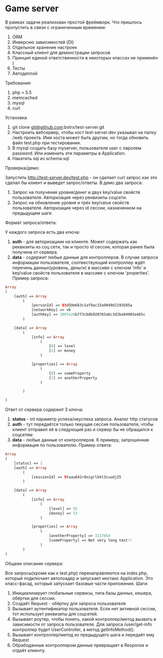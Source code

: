 # Game server
В рамках задачи реализован простой фреймворк.
Что пришлось пропустить в связи с ограниченным временем:

1. ORM
2. Инверсию зависимостей (DI)
3. Отдельное хранение настроек
4. Классный клиент для демонстрации запросов
5. Принцип единой ответственности в некоторых классах не применён )
6. Тесты
7. Автодеплой

Требования:

1. php > 5.5
2. memcached
3. mysql
4. curl

Установка:

1. git clone git@github.com:bstrx/test-server.git
2. Настроить вебсервер, чтобы хост test-server.dev указывал на папку /web проекта. Имя хоста может быть другим, но тогда обновить файл test.php при тестировании.
3. В mysql создать базу myserver, пользователя user с паролем password. Или изменить эти параметры в Application.
4. Накатить sql из schema.sql

Проверка/демо:

Запустить http://test-server.dev/test.php - он сделает curl запрос как это сделал бы клиент и выведет запрос/ответы. В демо два запроса:

1. Запрос на получения уровня/денег и двух key/value свойств пользователя. Авторизация через реквизиты соцсети.
2. Запрос на обновление уровня и трёх key/value свойств пользователя. Авторизация через id сессии, назначенном на предыдущем шаге.

Формат запроса/ответа:

У каждого запроса есть два ключа:

1. **auth** - для авторизациии на клиенте. Может содержать как реквизиты из соц сети, так и просто id сессии, которая ранее была получена от сервера.
2. **data** - содержит любые данные для контроллеров. В случае запроса информации пользователя, соотвествующий контроллер ждёт перечень данных(уровень, деньги) в массиве с ключом 'info' и key/value свойств пользователя в массиве с ключом 'properties'.
Пример запроса:
```php
Array
(
    [auth] => Array
        (
            [personId] => 03d59e663c1af9ac33a9949d1193505a
            [networkKey] => vk
            [authKey] => 3097e26b7f3cbdb920765a6c3d2ba94985e465c
        )

    [data] => Array
        (
            [info] => Array
                (
                    [0] => level
                    [1] => money
                )

            [properties] => Array
                (
                    [0] => someProperty
                    [1] => anotherProperty
                )

        )

)
```
Ответ от сервера содержит 3 ключа:

1. **status** - int параметр успеха/неуспеха запроса. Аналог http статусов
2. **auth** - тут передаётся только текущая сессия пользователя, чтобы клиент отправил её в следующий раз и сервер бы не обращался к соцсетям
3. **data** - любые данные от контроллеров. К примеру, запрошенная информация по пользователю.
Пример ответа:
```php
Array
(
    [status] => 1
    [auth] => Array
        (
            [sessionId] => 9tuau641r8nigrlkkt3cuudj35
        )

    [data] => Array
        (
            [info] => Array
                (
                    [level] => 55
                    [money] => 53
                )

            [properties] => Array
                (
                    [anotherProperty] => 3217854
                    [someProperty] => Not very long text!!
                )
        )
)
```

Общеее описание сервера:

Все запросы(кроме как к test.php) перенаправляются на index.php, который подключает автолоадер и запускает инстанс Application. Это класс-фасад, который запускает базовые части приложения. Шаги:

1. Инициализирует глобальные сервисы, типа базы данных, кешера, обёртки для сессии. 
2. Создаёт Request - обёртку для запроса пользователя
3. Вызывает аутентификатор пользователя. Если нет активной сессии, тот использует реквизиты для соцсетей. 
4. Вызывает роутер, чтобы понять, какой контроллер/метод вызвать в зависимости от запроса пользователя. Для запроса /user/get-info контроллер будет UserController, а метод getInfoMethod().
5. Вызывает контроллер/метод из предыдущего шага и передаёт ему Request
6. Обрабоданные контроллером данные превращает в Response и отдаёт клиенту.
